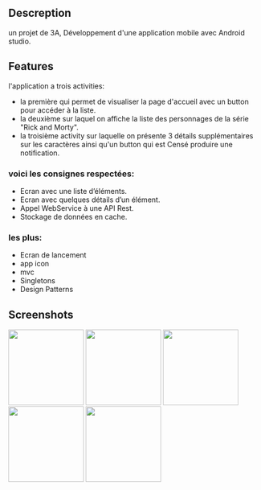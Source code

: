 ## Descreption
un projet de 3A, Développement d'une application mobile avec Android studio.

## Features

l'application a trois activities:
- la première qui permet de visualiser la page d'accueil avec un button pour accéder à la liste.
- la deuxième sur laquel on affiche la liste des personnages de la série "Rick and Morty".
- la troisième activity sur laquelle on présente 3 détails supplémentaires sur les caractères ainsi qu'un button qui est Censé produire une notification.

### voici les consignes respectées:

- Ecran avec une liste d’éléments.
- Ecran avec quelques détails d’un élément.
- Appel WebService à une API Rest.
- Stockage de données en cache.

### les plus:

- Ecran de lancement
- app icon 
- mvc
- Singletons
- Design Patterns

## Screenshots


<p >
  <img src="https://github.com/sambaahm/projet_ouldsamba/blob/master/Screenshot%20(454).png" width="150" >
  <img src="https://github.com/sambaahm/projet_ouldsamba/blob/master/Screenshot%20(448).png" width="150" >
  <img src="https://github.com/sambaahm/projet_ouldsamba/blob/master/Screenshot%20(449).png" width="150" >
  <img src="https://github.com/sambaahm/projet_ouldsamba/blob/master/Screenshot%20(450).png" width="150" >
  <img src="https://github.com/sambaahm/projet_ouldsamba/blob/master/Screenshot%20(453).png" width="150" >
</p>

